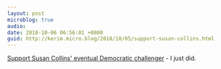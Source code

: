 ```yaml
---
layout: post
microblog: true
audio: 
date: 2018-10-06 06:56:01 +0800
guid: http://kerim.micro.blog/2018/10/05/support-susan-collins.html
---
```

[Support Susan Collins' eventual Democratic challenger](https://secure.actblue.com/donate/me-sen) - I just did. 
